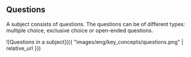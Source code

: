 ## Questions

A subject consists of questions. The questions can be of different types: multiple choice, exclusive choice or open-ended questions.

![Questions in a subject]({{ "images/eng/key_concepts/questions.png"  | relative_url }})